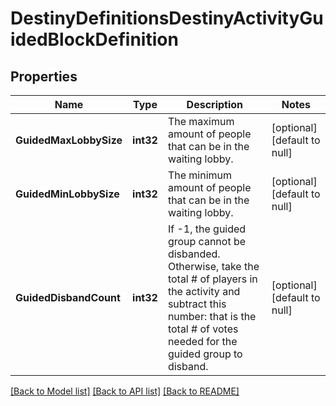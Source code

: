 # DestinyDefinitionsDestinyActivityGuidedBlockDefinition

## Properties
Name | Type | Description | Notes
------------ | ------------- | ------------- | -------------
**GuidedMaxLobbySize** | **int32** | The maximum amount of people that can be in the waiting lobby. | [optional] [default to null]
**GuidedMinLobbySize** | **int32** | The minimum amount of people that can be in the waiting lobby. | [optional] [default to null]
**GuidedDisbandCount** | **int32** | If -1, the guided group cannot be disbanded. Otherwise, take the total # of players in the activity and subtract this number: that is the total # of votes needed for the guided group to disband. | [optional] [default to null]

[[Back to Model list]](../README.md#documentation-for-models) [[Back to API list]](../README.md#documentation-for-api-endpoints) [[Back to README]](../README.md)


